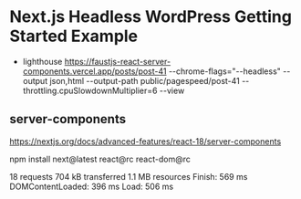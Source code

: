 # Next.js Headless WordPress Getting Started Example

- lighthouse https://faustjs-react-server-components.vercel.app/posts/post-41 --chrome-flags="--headless" --output json,html --output-path public/pagespeed/post-41 --throttling.cpuSlowdownMultiplier=6 --view

## server-components

https://nextjs.org/docs/advanced-features/react-18/server-components

npm install next@latest react@rc react-dom@rc

18 requests
704 kB transferred
1.1 MB resources
Finish: 569 ms
DOMContentLoaded: 396 ms
Load: 506 ms
